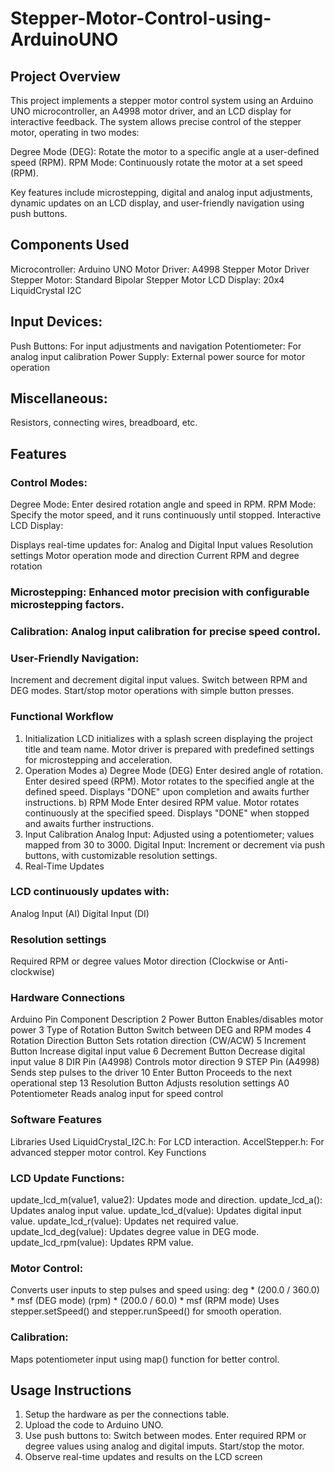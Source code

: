 # Stepper-Motor-Control-using-ArduinoUNO

## Project Overview
This project implements a stepper motor control system using an Arduino UNO microcontroller, an A4998 motor driver, and an LCD display for interactive feedback. The system allows precise control of the stepper motor, operating in two modes:

Degree Mode (DEG): Rotate the motor to a specific angle at a user-defined speed (RPM).
RPM Mode: Continuously rotate the motor at a set speed (RPM).

Key features include microstepping, digital and analog input adjustments, dynamic updates on an LCD display, and user-friendly navigation using push buttons.

## Components Used
Microcontroller: Arduino UNO
Motor Driver: A4998 Stepper Motor Driver
Stepper Motor: Standard Bipolar Stepper Motor
LCD Display: 20x4 LiquidCrystal I2C

## Input Devices:
Push Buttons: For input adjustments and navigation
Potentiometer: For analog input calibration
Power Supply: External power source for motor operation
## Miscellaneous:
Resistors, connecting wires, breadboard, etc.

## Features
### Control Modes:

Degree Mode: Enter desired rotation angle and speed in RPM.
RPM Mode: Specify the motor speed, and it runs continuously until stopped.
Interactive LCD Display:

Displays real-time updates for:
  Analog and Digital Input values
  Resolution settings
Motor operation mode and direction
Current RPM and degree rotation
### Microstepping: Enhanced motor precision with configurable microstepping factors.

### Calibration: Analog input calibration for precise speed control.

### User-Friendly Navigation:

Increment and decrement digital input values.
Switch between RPM and DEG modes.
Start/stop motor operations with simple button presses.

### Functional Workflow
1. Initialization
LCD initializes with a splash screen displaying the project title and team name.
Motor driver is prepared with predefined settings for microstepping and acceleration.
2. Operation Modes
a) Degree Mode (DEG)
Enter desired angle of rotation.
Enter desired speed (RPM).
Motor rotates to the specified angle at the defined speed.
Displays "DONE" upon completion and awaits further instructions.
b) RPM Mode
Enter desired RPM value.
Motor rotates continuously at the specified speed.
Displays "DONE" when stopped and awaits further instructions.
3. Input Calibration
Analog Input: Adjusted using a potentiometer; values mapped from 30 to 3000.
Digital Input: Increment or decrement via push buttons, with customizable resolution settings.
4. Real-Time Updates

### LCD continuously updates with:
Analog Input (AI)
Digital Input (DI)

### Resolution settings
Required RPM or degree values
Motor direction (Clockwise or Anti-clockwise)

### Hardware Connections
Arduino Pin	Component	Description
2	Power Button	Enables/disables motor power
3	Type of Rotation Button	Switch between DEG and RPM modes
4	Rotation Direction Button	Sets rotation direction (CW/ACW)
5	Increment Button	Increase digital input value
6	Decrement Button	Decrease digital input value
8	DIR Pin (A4998)	Controls motor direction
9	STEP Pin (A4998)	Sends step pulses to the driver
10	Enter Button	Proceeds to the next operational step
13	Resolution Button	Adjusts resolution settings
A0	Potentiometer	Reads analog input for speed control

### Software Features
Libraries Used
LiquidCrystal_I2C.h: For LCD interaction.
AccelStepper.h: For advanced stepper motor control.
Key Functions

### LCD Update Functions:
update_lcd_m(value1, value2): Updates mode and direction.
update_lcd_a(): Updates analog input value.
update_lcd_d(value): Updates digital input value.
update_lcd_r(value): Updates net required value.
update_lcd_deg(value): Updates degree value in DEG mode.
update_lcd_rpm(value): Updates RPM value.

### Motor Control:
Converts user inputs to step pulses and speed using:
deg * (200.0 / 360.0) * msf (DEG mode)
(rpm) * (200.0 / 60.0) * msf (RPM mode)
Uses stepper.setSpeed() and stepper.runSpeed() for smooth operation.

### Calibration:
Maps potentiometer input using map() function for better control.

## Usage Instructions
1. Setup the hardware as per the connections table.
2. Upload the code to Arduino UNO.
3. Use push buttons to:
      Switch between modes.
      Enter required RPM or degree values using analog and digital imputs.
      Start/stop the motor.
4. Observe real-time updates and results on the LCD screen
